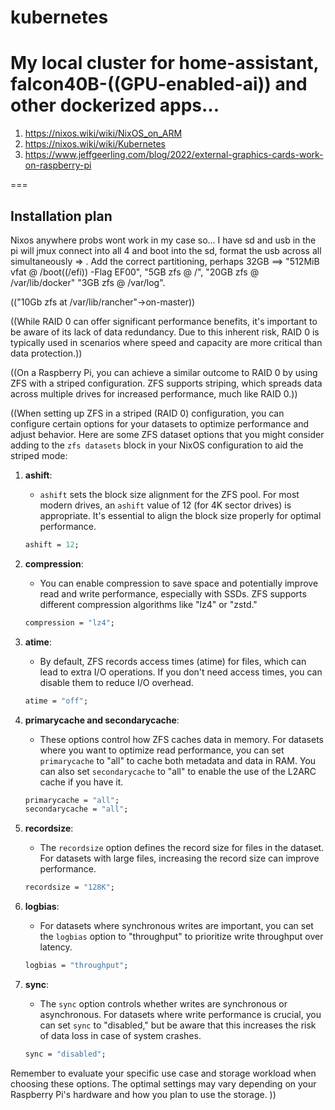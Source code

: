 # kubernetes
My local cluster for home-assistant, falcon40B-((GPU-enabled-ai)) and other dockerized apps...   
===  
1) https://nixos.wiki/wiki/NixOS_on_ARM  
2) https://nixos.wiki/wiki/Kubernetes
3) https://www.jeffgeerling.com/blog/2022/external-graphics-cards-work-on-raspberry-pi

===  
## Installation plan  
Nixos anywhere probs wont work in my case so...  I have sd and usb in the pi will jmux connect into all 4 and boot into the sd, format the usb across all simultaneously => . Add the correct partitioning, perhaps 32GB ==> "512MiB vfat @ /boot((/efi)) -Flag EF00", "5GB zfs @ /", "20GB zfs @ /var/lib/docker" "3GB zfs @ /var/log".    
  
(("10Gb zfs at /var/lib/rancher"->on-master))  
  
((While RAID 0 can offer significant performance benefits, it's important to be aware of its lack of data redundancy. Due to this inherent risk, RAID 0 is typically used in scenarios where speed and capacity are more critical than data protection.))  
  
((On a Raspberry Pi, you can achieve a similar outcome to RAID 0 by using ZFS with a striped configuration. ZFS supports striping, which spreads data across multiple drives for increased performance, much like RAID 0.))  

((When setting up ZFS in a striped (RAID 0) configuration, you can configure certain options for your datasets to optimize performance and adjust behavior. Here are some ZFS dataset options that you might consider adding to the `zfs datasets` block in your NixOS configuration to aid the striped mode:

1. **ashift**:
   - `ashift` sets the block size alignment for the ZFS pool. For most modern drives, an `ashift` value of 12 (for 4K sector drives) is appropriate. It's essential to align the block size properly for optimal performance.

   ```nix
   ashift = 12;
   ```

2. **compression**:
   - You can enable compression to save space and potentially improve read and write performance, especially with SSDs. ZFS supports different compression algorithms like "lz4" or "zstd."

   ```nix
   compression = "lz4";
   ```

3. **atime**:
   - By default, ZFS records access times (atime) for files, which can lead to extra I/O operations. If you don't need access times, you can disable them to reduce I/O overhead.

   ```nix
   atime = "off";
   ```

4. **primarycache and secondarycache**:
   - These options control how ZFS caches data in memory. For datasets where you want to optimize read performance, you can set `primarycache` to "all" to cache both metadata and data in RAM. You can also set `secondarycache` to "all" to enable the use of the L2ARC cache if you have it.

   ```nix
   primarycache = "all";
   secondarycache = "all";
   ```

5. **recordsize**:
   - The `recordsize` option defines the record size for files in the dataset. For datasets with large files, increasing the record size can improve performance.

   ```nix
   recordsize = "128K";
   ```

6. **logbias**:
   - For datasets where synchronous writes are important, you can set the `logbias` option to "throughput" to prioritize write throughput over latency.

   ```nix
   logbias = "throughput";
   ```

7. **sync**:
   - The `sync` option controls whether writes are synchronous or asynchronous. For datasets where write performance is crucial, you can set `sync` to "disabled," but be aware that this increases the risk of data loss in case of system crashes.

   ```nix
   sync = "disabled";
   ```

Remember to evaluate your specific use case and storage workload when choosing these options. The optimal settings may vary depending on your Raspberry Pi's hardware and how you plan to use the storage.
))
